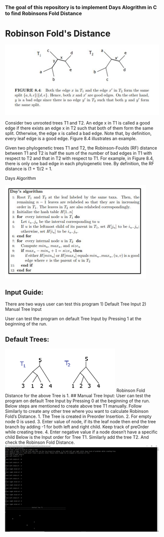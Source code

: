 ### The goal of this repository is to implement Days Alogrithm in C to find Robinsons Fold Distance 

# Robinson Fold's Distance

<img src="Images/RobinsonFold.JPG">
<p> 
Consider two unrooted trees T1 and T2. An edge x in T1 is called a good
edge if there exists an edge x in T2 such that both of them form the same
split. Otherwise, the edge x is called a bad edge. Note that, by definition,
every leaf edge is a good edge. Figure 8.4 illustrates an example.
<p>  

<p>
Given two phylogenetic trees T1 and T2, the Robinson-Foulds (RF) distance
between T1 and T2 is half the sum of the number of bad edges in T1 with
respect to T2 and that in T2 with respect to T1. For example, in Figure 8.4,
there is only one bad edge in each phylogenetic tree. By definition, the RF
distance is (1 + 1)/2 = 1.
</p>

<p>Days Algorithm</p>
<img src="Images/Days_Algorithm.JPG">

<p>
    
## Input Guide:
There are two ways user can test this program 1) Default Tree Input 2) Manual Tree Input

User can test the program on default Tree Input by Pressing 1 at the beginning of the run.
## Default Trees:
<img src="Images/Default_tree.png">
Robinson Fold Distance for the above Tree is 1. 
## Manual Tree Input:
User can test the program on default Tree Input by Pressing 0 at the beginning of the run.
Below steps are mentioned to create above tree T1 manually. Follow Similarly to create any other tree where you want to calculate Robinson Fold’s Distance.
1.	The Tree is created in Preorder Insertion. 
2.	For empty node 0 is used.
3.	Enter value of node, if its the leaf node then end the tree branch by adding -1 for both left and right child. Keep track of preOrder while creating tree.
4.	Enter negative value if a node doesn’t have a specific child
Below is the Input order for Tree T1. Similarly add the tree T2. 
And check the Robinson Fold Distance. 


<img src="Images/manual_tree_input.png">
</p>
